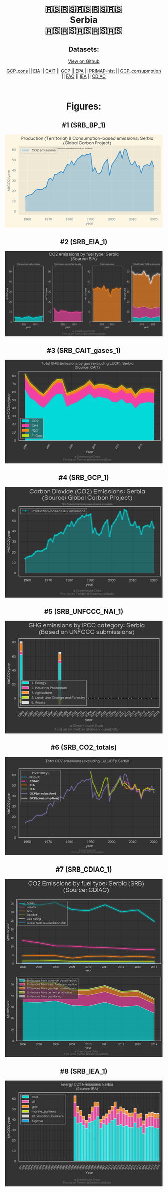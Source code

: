 
<center>
<h1 align="center">
🇷🇸🇷🇸🇷🇸🇷🇸🇷🇸
<br>
Serbia
<br>
🇷🇸🇷🇸🇷🇸🇷🇸🇷🇸
</h1>
<h2>Datasets:</h2>
<p><a href="https://github.com/dquintani/GreenhouseData/tree/master/country_data/SRB_Serbia/data">View on Github</a>
<br></p><p><a href="data/SRB_GCP_cons.csv">GCP_cons</a> || <a href="data/SRB_EIA.csv">EIA</a> || <a href="data/SRB_CAIT.csv">CAIT</a> || <a href="data/SRB_GCP.csv">GCP</a> || <a href="data/SRB_EPA.csv">EPA</a> || <a href="data/SRB_PRIMAP-hist.csv">PRIMAP-hist</a> || <a href="data/SRB_GCP_consupmption.csv">GCP_consupmption</a> || <a href="data/SRB_FAO.csv">FAO</a> || <a href="data/SRB_IEA.csv">IEA</a> || <a href="data/SRB_CDIAC.csv">CDIAC</a></p><p><br></p>
<h1>Figures:</h1><h2>#1 (SRB_BP_1)</h2>
<p><img alt="" src="figures/SRB_BP_1.png" /></p><h2>#2 (SRB_EIA_1)</h2>
<p><img alt="" src="figures/SRB_EIA_1.png" /></p><h2>#3 (SRB_CAIT_gases_1)</h2>
<p><img alt="" src="figures/SRB_CAIT_gases_1.png" /></p><h2>#4 (SRB_GCP_1)</h2>
<p><img alt="" src="figures/SRB_GCP_1.png" /></p><h2>#5 (SRB_UNFCCC_NAI_1)</h2>
<p><img alt="" src="figures/SRB_UNFCCC_NAI_1.png" /></p><h2>#6 (SRB_CO2_totals)</h2>
<p><img alt="" src="figures/SRB_CO2_totals.png" /></p><h2>#7 (SRB_CDIAC_1)</h2>
<p><img alt="" src="figures/SRB_CDIAC_1.png" /></p><h2>#8 (SRB_IEA_1)</h2>
<p><img alt="" src="figures/SRB_IEA_1.png" /></p>